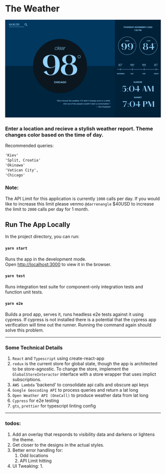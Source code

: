 # The Weather

![The Weather App Screenshot](./public/screenshot.png)

### Enter a location and recieve a stylish weather report. Theme changes color based on the time of day.  

Recommended queries:
```
'Kiev'
'Split, Croatia'
'Okinawa'
'Vatican City',
'Chicago'
```

### Note:
The API Limit for this application is currently `1000` calls per day. If you would like to increase this limit please venmo `@darrenangle` $40USD to increase the limit to `2000` calls per day for 1 month.

## Run The App Locally

In the project directory, you can run:

#### `yarn start`

Runs the app in the development mode.\
Open [http://localhost:3000](http://localhost:3000) to view it in the browser.


#### `yarn test`

Runs integration test suite for component-only integration tests and function unit tests.

#### `yarn e2e`

Builds a prod app, serves it, runs headless e2e tests against it using cypress. If cypress is not installed there is a potential that the cypress app verification will time out the runner. Running the command again should solve this problem.

--- 
### Some Technical Details

1. `React` and `Typescript` using create-react-app
2. `redux` is the current store for global state, though the app is architected to be store-agnostic. To change the store, implement the `GlobalStoreInteractor` interface with a store wrapper that uses implict subscriptions.
3. `AWS Lambda` 'backend' to consolidate api calls and obscure api keys
4. `Google Geocoding API` to process queries and return a lat long
5. `Open Weather API (OneCall)` to produce weather data from lat long
6. `Cypress` for e2e testing
7. `gts`, `prettier` for typescript linting config
---

### todos:

1. Add an overlay that responds to visibility data and darkens or lightens the theme.
2. Get closer to the designs in the actual styles.
3. Better error handling for:
   1. Odd locations
   2. API Limit hitting
4. UI Tweaking:
   1. 




